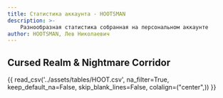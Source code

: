 ```yaml
---
title: Статистика аккаунта - HOOTSMAN
description: >-
    Разнообразная статистика собранная на персональном аккаунте
author: HOOTSMAN, Лев Николаевич
---
```


## Cursed Realm & Nightmare Corridor

{{ read_csv('../assets/tables/HOOT.csv', na_filter=True, keep_default_na=False, skip_blank_lines=False, colalign=("center",)) }}
